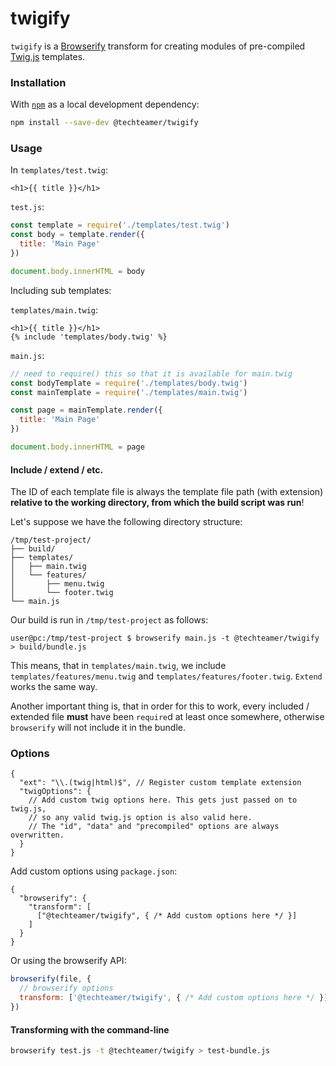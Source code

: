 twigify
=======

`twigify` is a [Browserify](https://github.com/substack/node-browserify) transform for creating modules of pre-compiled [Twig.js](https://github.com/justjohn/twig.js) templates.

### Installation ###
With [`npm`](http://npmjs.org/) as a local development dependency:

```bash
npm install --save-dev @techteamer/twigify
```

### Usage ###

In `templates/test.twig`:
```html+twig
<h1>{{ title }}</h1>
```

`test.js`:
```js
const template = require('./templates/test.twig')
const body = template.render({
  title: 'Main Page'
})

document.body.innerHTML = body
```

Including sub templates:

`templates/main.twig`:
```html+twig
<h1>{{ title }}</h1>
{% include 'templates/body.twig' %}
```

`main.js`:
```js
// need to require() this so that it is available for main.twig
const bodyTemplate = require('./templates/body.twig')
const mainTemplate = require('./templates/main.twig')

const page = mainTemplate.render({
  title: 'Main Page'
})

document.body.innerHTML = page
```

#### Include / extend / etc.

The ID of each template file is always the template file path (with extension) **relative to the working directory, from which the build script was run**!

Let's suppose we have the following directory structure:

    /tmp/test-project/
    ├── build/
    ├── templates/
    │   ├── main.twig
    │   └── features/
    │       ├── menu.twig
    │       └── footer.twig
    └── main.js

Our build is run in `/tmp/test-project` as follows:

    user@pc:/tmp/test-project $ browserify main.js -t @techteamer/twigify > build/bundle.js

This means, that in `templates/main.twig`, we include `templates/features/menu.twig` and `templates/features/footer.twig`. `Extend` works the same way.

Another important thing is, that in order for this to work, every included / extended file **must** have been `require`d at least once somewhere, otherwise `browserify` will not include it in the bundle.

### Options

```json5
{
  "ext": "\\.(twig|html)$", // Register custom template extension
  "twigOptions": {
    // Add custom twig options here. This gets just passed on to twig.js,
    // so any valid twig.js option is also valid here.
    // The "id", "data" and "precompiled" options are always overwritten.
  }
}
```

Add custom options using `package.json`:

```json5
{
  "browserify": {
    "transform": [
      ["@techteamer/twigify", { /* Add custom options here */ }]    
    ]  
  }
}
```

Or using the browserify API:

```javascript
browserify(file, {
  // browserify options
  transform: ['@techteamer/twigify', { /* Add custom options here */ }]
})
```

#### Transforming with the command-line ####

```bash
browserify test.js -t @techteamer/twigify > test-bundle.js
```
